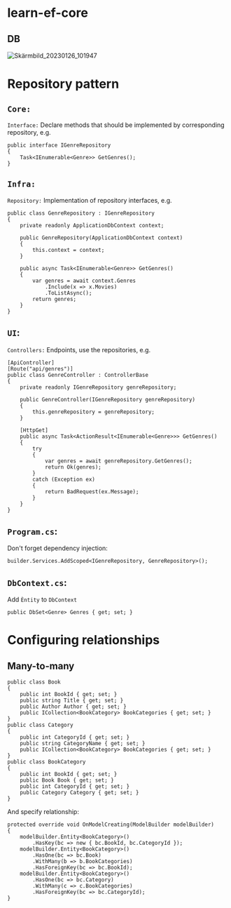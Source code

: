 # learn-ef-core

## DB

![Skärmbild_20230126_101947](https://user-images.githubusercontent.com/46992305/214799981-8bcee50e-6f12-4816-a04c-c234190e5f13.png)

# Repository pattern

## `Core:`

`Interface:` Declare methods that should be implemented by corresponding repository, e.g.

```
public interface IGenreRepository
{
    Task<IEnumerable<Genre>> GetGenres();
}
```

## `Infra:`

`Repository:` Implementation of repository interfaces, e.g.

```
public class GenreRepository : IGenreRepository
{
    private readonly ApplicationDbContext context;

    public GenreRepository(ApplicationDbContext context)
    {
        this.context = context;
    }

    public async Task<IEnumerable<Genre>> GetGenres()
    {
        var genres = await context.Genres
            .Include(x => x.Movies)
            .ToListAsync();
        return genres;
    }
}
```

## `UI`:

`Controllers:` Endpoints, use the repositories, e.g.

```
[ApiController]
[Route("api/genres")]
public class GenreController : ControllerBase
{
    private readonly IGenreRepository genreRepository;

    public GenreController(IGenreRepository genreRepository)
    {
        this.genreRepository = genreRepository;
    }

    [HttpGet]
    public async Task<ActionResult<IEnumerable<Genre>>> GetGenres()
    {
        try
        {
            var genres = await genreRepository.GetGenres();
            return Ok(genres);
        }
        catch (Exception ex)
        {
            return BadRequest(ex.Message);
        }
    }
}
```

## `Program.cs`:

Don't forget dependency injection:

```
builder.Services.AddScoped<IGenreRepository, GenreRepository>();
```

## `DbContext.cs`:

Add `Èntity` to `DbContext`

```
public DbSet<Genre> Genres { get; set; }
```

# Configuring relationships

## Many-to-many

```
public class Book
{
    public int BookId { get; set; }
    public string Title { get; set; }
    public Author Author { get; set; }
    public ICollection<BookCategory> BookCategories { get; set; }
}
public class Category
{
    public int CategoryId { get; set; }
    public string CategoryName { get; set; }
    public ICollection<BookCategory> BookCategories { get; set; }
}
public class BookCategory
{
    public int BookId { get; set; }
    public Book Book { get; set; }
    public int CategoryId { get; set; }
    public Category Category { get; set; }
}
```

And specify relationship:

```
protected override void OnModelCreating(ModelBuilder modelBuilder)
{
    modelBuilder.Entity<BookCategory>()
        .HasKey(bc => new { bc.BookId, bc.CategoryId });
    modelBuilder.Entity<BookCategory>()
        .HasOne(bc => bc.Book)
        .WithMany(b => b.BookCategories)
        .HasForeignKey(bc => bc.BookId);
    modelBuilder.Entity<BookCategory>()
        .HasOne(bc => bc.Category)
        .WithMany(c => c.BookCategories)
        .HasForeignKey(bc => bc.CategoryId);
}
```
